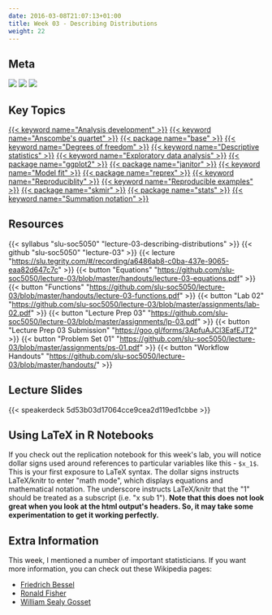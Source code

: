 ```yaml
---
date: 2016-03-08T21:07:13+01:00
title: Week 03 - Describing Distributions
weight: 22
---
```


## Meta
![](https://img.shields.io/badge/semester-fall%202018-orange.svg) ![](https://img.shields.io/badge/release-full-brightgreen.svg) [![](https://img.shields.io/badge/last%20update-2018--09--14-brightgreen.svg)](https://github.com/slu-soc5050/lecture-03/blob/master/NEWS_SITE.md)

## Key Topics
[{{< keyword name="Analysis development" >}}](/topic-index/#a-d)
[{{< keyword name="Anscombe's quartet" >}}](/topic-index/#a-d)
[{{< package name="base" >}}](/topic-index/#a-d)
[{{< keyword name="Degrees of freedom" >}}](/topic-index/#a-d)
[{{< keyword name="Descriptive statistics" >}}](/topic-index/#a-d)
[{{< keyword name="Exploratory data analysis" >}}](/topic-index/#e-h)
[{{< package name="ggplot2" >}}](/topic-index/#e-h)
[{{< package name="janitor" >}}](/topic-index/#i-l)
[{{< keyword name="Model fit" >}}](/topic-index/#m-p)
[{{< package name="reprex" >}}](/topic-index/#q-t)
[{{< keyword name="Reproduciblity" >}}](/topic-index/#q-t)
[{{< keyword name="Reproducible examples" >}}](/topic-index/#q-t)
[{{< package name="skmir" >}}](/topic-index/#q-t)
[{{< package name="stats" >}}](/topic-index/#q-t)
[{{< keyword name="Summation notation" >}}](/topic-index/#q-t)

## Resources

{{< syllabus "slu-soc5050" "lecture-03-describing-distributions" >}}
{{< github "slu-soc5050" "lecture-03" >}}
{{< lecture "https://slu.tegrity.com/#/recording/a6486ab8-c0ba-437e-9065-eaa82d647c7c" >}}
{{< button "Equations" "https://github.com/slu-soc5050/lecture-03/blob/master/handouts/lecture-03-equations.pdf" >}}
{{< button "Functions" "https://github.com/slu-soc5050/lecture-03/blob/master/handouts/lecture-03-functions.pdf" >}}
{{< button "Lab 02" "https://github.com/slu-soc5050/lecture-03/blob/master/assignments/lab-02.pdf" >}}
{{< button "Lecture Prep 03" "https://github.com/slu-soc5050/lecture-03/blob/master/assignments/lp-03.pdf" >}}
{{< button "Lecture Prep 03 Submission" "https://goo.gl/forms/3ApfuAJCl3EafEJT2" >}}
{{< button "Problem Set 01" "https://github.com/slu-soc5050/lecture-03/blob/master/assignments/ps-01.pdf" >}}
{{< button "Workflow Handouts" "https://github.com/slu-soc5050/lecture-03/blob/master/handouts/" >}}

## Lecture Slides
<p> </p>
{{< speakerdeck 5d53b03d17064cce9cea2d119ed1cbbe >}}

## Using LaTeX in R Notebooks
If you check out the replication notebook for this week's lab, you will notice dollar signs used around references to particular variables like this - `$x_1$`. This is your first exposure to LaTeX syntax. The dollar signs instructs LaTeX/knitr to enter "math mode", which displays equations and mathematical notation. The underscore instructs LaTeX/knitr that the "1" should be treated as a subscript (i.e. "x sub 1"). **Note that this does not look great when you look at the html output's headers. So, it may take some experimentation to get it working perfectly.**

## Extra Information
This week, I mentioned a number of important statisticians. If you want more information, you can check out these Wikipedia pages:

* [Friedrich Bessel](https://en.wikipedia.org/wiki/Friedrich_Bessel)
* [Ronald Fisher](https://en.wikipedia.org/wiki/Ronald_Fisher)
* [William Sealy Gosset](https://en.wikipedia.org/wiki/William_Sealy_Gosset)
